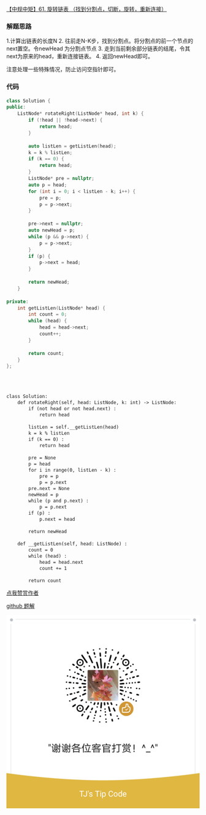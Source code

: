[【中规中矩】61. 旋转链表 （找到分割点，切断，旋转，重新连接）](https://leetcode-cn.com/problems/rotate-list/solution/zhong-gui-zhong-ju-61-xuan-zhuan-lian-bi-4wet/)

### 解题思路
1.计算出链表的长度N
2. 往前走N-K步，找到分割点。将分割点的前一个节点的next置空。令newHead 为分割点节点
3. 走到当前剩余部分链表的结尾，令其next为原来的head，重新连接链表。
4. 返回newHead即可。

注意处理一些特殊情况，防止访问空指针即可。

### 代码
```cpp []
class Solution {
public:
    ListNode* rotateRight(ListNode* head, int k) {
        if (!head || !head->next) {
            return head;
        }

        auto listLen = getListLen(head);
        k = k % listLen;
        if (k == 0) {
            return head;
        }
        ListNode* pre = nullptr;
        auto p = head;
        for (int i = 0; i < listLen - k; i++) {
            pre = p;
            p = p->next;
        }

        pre->next = nullptr;
        auto newHead = p;
        while (p && p->next) {
            p = p->next;
        }
        if (p) {
            p->next = head;
        }

        return newHead;
    }

private:
    int getListLen(ListNode* head) {
        int count = 0;
        while (head) {
            head = head->next;
            count++;
        }

        return count;
    }
};
``` 
```python3 []

     

class Solution:
    def rotateRight(self, head: ListNode, k: int) -> ListNode:
        if (not head or not head.next) :
            return head

        listLen = self.__getListLen(head)
        k = k % listLen
        if (k == 0) :
            return head

        pre = None
        p = head
        for i in range(0, listLen - k) :
            pre = p
            p = p.next
        pre.next = None
        newHead = p
        while (p and p.next) :
            p = p.next
        if (p) :
            p.next = head

        return newHead

    def __getListLen(self, head: ListNode) :
        count = 0
        while (head) :
            head = head.next
            count += 1

        return count

```

[点我赞赏作者](https://github.com/jyj407/leetcode/blob/master/wechat%20reward%20QRCode.png)

[github 题解](https://github.com/jyj407/leetcode/blob/master/61.md)

![Image](https://github.com/jyj407/leetcode/blob/master/wechat%20reward%20QRCode.png)
